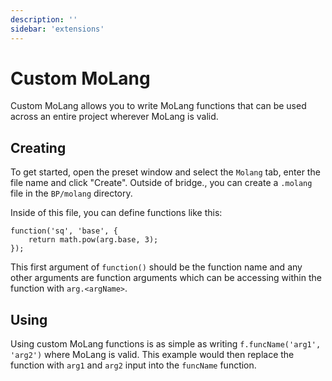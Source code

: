 ```yaml
---
description: ''
sidebar: 'extensions'
---
```


# Custom MoLang

Custom MoLang allows you to write MoLang functions that can be used across an entire project wherever MoLang is valid.

## Creating

To get started, open the preset window and select the `Molang` tab, enter the file name and click "Create". Outside of bridge., you can create a `.molang` file in the `BP/molang` directory.

Inside of this file, you can define functions like this:

```
function('sq', 'base', {
    return math.pow(arg.base, 3);
});
```

This first argument of `function()` should be the function name and any other arguments are function arguments which can be accessing within the function with `arg.<argName>`.

## Using

Using custom MoLang functions is as simple as writing `f.funcName('arg1', 'arg2')` where MoLang is valid. This example would then replace the function with `arg1` and `arg2` input into the `funcName` function.
